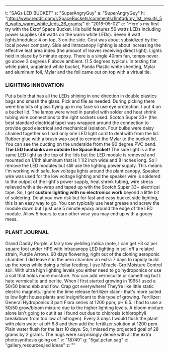 ---
t: "SAGs LED BUCKET"
s: "SuperAngryGuy"
a: "SuperAngryGuy"
h: "http://www.reddit.com/r/SpaceBuckets/comments/1lmfqd/my_1st_results_56_watts_warm_white_leds_26_grams/"
d: "2016-05-02"
c: "Here's my first try with the Ekrof Space Bucket. His build features 56 watts LEDs including power supplies (49 watts on the warm white LEDs). Seven 8 watt lights/modules: 4 on top, 3 on the side. Cost was about  subsidized by the local power company. Side and intracanopy lighting is about increasing the effective leaf area index (the amount of leaves receiving direct light). Lights held in place by 5 minute epoxy. There is a single 40mm fan, temps never go above 3 degrees F above ambient. (1.5 degrees typical). In testing flat white paint, unpainted white bucket, Panda Plastic white sheeting, Mylar and aluminum foil, Mylar and the foil came out on top with a virtual tie.
  <h3>LIGHTING INNOVATION</h3>
  Put a bulb that has all the LEDs shining in one direction in double plastics bags and smash the glass. Pick and file as needed. During picking there were tiny bits of glass flying up in my face so use eye protection. I put 4 on a bucket lid. The lamps were wired in parallel with solder and heat shrink tubing wire connections to the light sockets used. Scotch Super 33+ (the best standard electrical tape) was wrapped around the connection to provide good electrical and mechanical isolation. Four bulbs were daisy chained together so I had only one LED light cord to deal with from the lid. Rubber glue with a brush was used to cement the Mylar to the bucket lid. You can see the ducting on the underside from the 90 degree PVC bend. <strong>The LED heatsinks are outside the Space Bucket!</strong>
  The side light is a the same LED light as the top of the lids but the LED module is removed and mounted on 1/8th aluminum that is 1 1/2 inch wide and 8 inches long. So I remove the LED modules but still use the lighting power supply. This means I'm working with safe, low voltage lights around the plant canopy. Speaker wire was used for the low voltage lighting and the speaker wire is soldered to the output of the light's power supply, heat shrink tubing, wire stress relieved with a tie-wrap and taped up with the Scotch Super 33+ electrical tape.
  So, I get <strong>custom lighting with no electronics work</strong> beyond a little bit of soldering. Do at you own risk but for fast and easy bucket side lighting, this is an easy way to go. You can typically use heat grease and screw the module down but I just use 5 minute epoxy around the edge of the LED module. Allow 5 hours to cure other wise you may end up with a gooey mess.
  <h3>PLANT JOURNAL</h3>
  Grand Daddy Purple, a fairly low yielding indica (note, I can get +3 oz per square foot under HPS with intracanopy LED lighting in soil off a related strain, Purple Arrow). 60 days flowering, right out of the cloning aeroponic chamber. I did leave it in the aero chamber an extra 7 days to rapidly build up the roots while doing a foliar feeding. I use Miracle-Gro Moisture Control soil. With ultra high lighting levels you either need to go hydroponics or use a soil that holds more moisture. You can add vermiculite or something but I hate vermiculite and perlite. When I first started growing in 1995 I used a 50/50 blend ebb and flow. Crap got everywhere! They're like little static electric magnets. Ignore the time release fertilizer claim- that's more suited to low light house plants and insignificant to this type of growing.
  Fertilizer: General Hydroponics 3 part Flora series at 1200 ppm, pH 6.5. I had to use a 50/50 grow/bloom mixture due to the higher lighting levels. A bloom mixture alone isn't going to cut it as I found out due to chlorosis (chlorophyll breakdown from too low of nitrogen). Every 3 days I would flush the plant with plain water at pH 6.8 and then add the fertilizer solution at 1200 ppm. Plain water flush for the last 10 days. So, I missed my projected goal of 28 grams by 2 grams. The nugs were surprisingly dense with all the extra photosynthesis going on."
v: "18749"
g: "5gal,pcfan,sag"
e: "gallery,resources,led ideas"
z: ""
